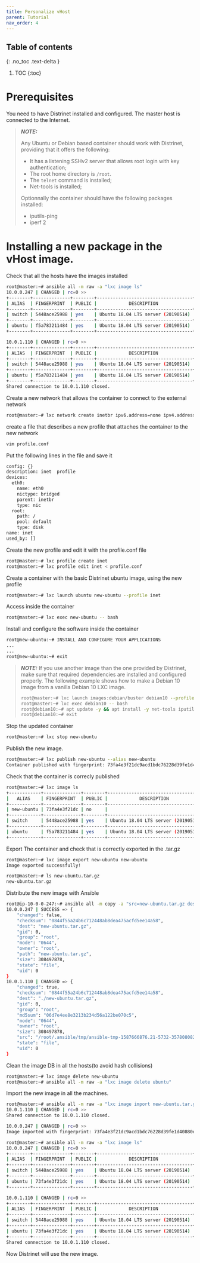 ```yaml
---
title: Personalize vHost
parent: Tutorial
nav_order: 4
---
```


## Table of contents
{: .no_toc .text-delta }

1. TOC
{:toc}

# Prerequisites

You need to have Distrinet installed and configured. The master host is connected to the Internet.

> **_NOTE:_**
>
> Any Ubuntu or Debian based container should work with Distrinet, providing that it offers the following:
> - It has a listening SSHv2 server that allows root login with key authentication;
> - The root home directory is `/root`.
> - The `telnet` command is installed;
> - Net-tools is installed;
>
> Optionnally the container should have the following packages installed:
> - iputils-ping
> - iperf 2

# Installing a new package in the vHost image.
Check that all the hosts have the images installed
```bash
root@master:~# ansible all -m raw -a "lxc image ls"
10.0.0.247 | CHANGED | rc=0 >>
+--------+--------------+--------+------------------------------------+--------+----------+------------------------------+
| ALIAS  | FINGERPRINT  | PUBLIC |            DESCRIPTION             |  ARCH  |   SIZE   |         UPLOAD DATE          |
+--------+--------------+--------+------------------------------------+--------+----------+------------------------------+
| switch | 5448ace25988 | yes    | Ubuntu 18.04 LTS server (20190514) | x86_64 | 278.98MB | Apr 20, 2020 at 2:21pm (UTC) |
+--------+--------------+--------+------------------------------------+--------+----------+------------------------------+
| ubuntu | f5a783211484 | yes    | Ubuntu 18.04 LTS server (20190514) | x86_64 | 267.68MB | Apr 20, 2020 at 2:21pm (UTC) |
+--------+--------------+--------+------------------------------------+--------+----------+------------------------------+

10.0.1.110 | CHANGED | rc=0 >>
+--------+--------------+--------+------------------------------------+--------+----------+------------------------------+
| ALIAS  | FINGERPRINT  | PUBLIC |            DESCRIPTION             |  ARCH  |   SIZE   |         UPLOAD DATE          |
+--------+--------------+--------+------------------------------------+--------+----------+------------------------------+
| switch | 5448ace25988 | yes    | Ubuntu 18.04 LTS server (20190514) | x86_64 | 278.98MB | Apr 20, 2020 at 2:21pm (UTC) |
+--------+--------------+--------+------------------------------------+--------+----------+------------------------------+
| ubuntu | f5a783211484 | yes    | Ubuntu 18.04 LTS server (20190514) | x86_64 | 267.68MB | Apr 20, 2020 at 2:21pm (UTC) |
+--------+--------------+--------+------------------------------------+--------+----------+------------------------------+
Shared connection to 10.0.1.110 closed.
```

Create a new network that allows the container to connect to the external network
```bash
root@master:~# lxc network create inetbr ipv6.address=none ipv4.address=10.0.10.1/24 ipv4.nat=true
```
create a file that describes a new profile that attaches the container to the new network
```bash
vim profile.conf
```
Put the following lines in the file and save it
```bash
config: {}
description: inet  profile
devices:
  eth0:
    name: eth0
    nictype: bridged
    parent: inetbr
    type: nic
  root:
    path: /
    pool: default
    type: disk
name: inet
used_by: []
```
Create the new profile and edit it with the profile.conf file
```bash
root@master:~# lxc profile create inet 
root@master:~# lxc profile edit inet < profile.conf
```

Create a container with the basic Distrinet ubuntu image, using the new profile
```bash
root@master:~# lxc launch ubuntu new-ubuntu --profile inet
```
Access inside the container
```bash
root@master:~# lxc exec new-ubuntu -- bash
```
Install and configure the software inside the container
```bash
root@new-ubuntu:~# INSTALL AND CONFIGURE YOUR APPLICATIONS
...
...
root@new-ubuntu:~# exit
```


> **_NOTE:_**
> If you use another image than the one provided by Distrinet, make sure that required dependencies are installed and configured properly.
> The following example shows how to make a Debian 10 image from a vanilla Debian 10 LXC image.
>
> ```bash
> root@master:~# lxc launch images:debian/buster debian10 --profile inet
> root@master:~# lxc exec debian10 -- bash
> root@debian10:~# apt update -y && apt install -y net-tools iputils-ping inetutils-telnet iperf openssh-server
> root@debian10:~# exit
> ```

Stop the updated container
```bash
root@master:~# lxc stop new-ubuntu
```

Publish the new image.
```bash
root@master:~# lxc publish new-ubuntu --alias new-ubuntu
Container published with fingerprint: 73fa4e3f21dc9acd1bdc76228d39fe1d40880e32c425f78b3c950e8d2010b138
```

Check that the container is correcly published
```bash
root@master:~# lxc image ls
+------------+--------------+--------+------------------------------------+--------+----------+------------------------------+
|   ALIAS    | FINGERPRINT  | PUBLIC |            DESCRIPTION             |  ARCH  |   SIZE   |         UPLOAD DATE          |
+------------+--------------+--------+------------------------------------+--------+----------+------------------------------+
| new-ubuntu | 73fa4e3f21dc | no     |                                    | x86_64 | 294.21MB | Apr 23, 2020 at 6:29pm (UTC) |
+------------+--------------+--------+------------------------------------+--------+----------+------------------------------+
| switch     | 5448ace25988 | yes    | Ubuntu 18.04 LTS server (20190514) | x86_64 | 278.98MB | Apr 20, 2020 at 2:21pm (UTC) |
+------------+--------------+--------+------------------------------------+--------+----------+------------------------------+
| ubuntu     | f5a783211484 | yes    | Ubuntu 18.04 LTS server (20190514) | x86_64 | 267.68MB | Apr 20, 2020 at 2:21pm (UTC) |
+------------+--------------+--------+------------------------------------+--------+----------+------------------------------+
```

Export The container and check that is correctly exported in the .tar.gz
```bash
root@master:~# lxc image export new-ubuntu new-ubuntu
Image exported successfully!

root@master:~# ls new-ubuntu.tar.gz
new-ubuntu.tar.gz
```

Distribute the new image with Ansible
```bash
root@ip-10-0-0-247:~# ansible all -m copy -a "src=new-ubuntu.tar.gz dest=new-ubuntu.tar.gz"
10.0.0.247 | SUCCESS => {
    "changed": false,
    "checksum": "0844f55a24b6c712448ab8dea475acfd5ee14a58",
    "dest": "new-ubuntu.tar.gz",
    "gid": 0,
    "group": "root",
    "mode": "0644",
    "owner": "root",
    "path": "new-ubuntu.tar.gz",
    "size": 308497878,
    "state": "file",
    "uid": 0
}
10.0.1.110 | CHANGED => {
    "changed": true,
    "checksum": "0844f55a24b6c712448ab8dea475acfd5ee14a58",
    "dest": "./new-ubuntu.tar.gz",
    "gid": 0,
    "group": "root",
    "md5sum": "06d7e4ee8e3213b234d56a122be070c5",
    "mode": "0644",
    "owner": "root",
    "size": 308497878,
    "src": "/root/.ansible/tmp/ansible-tmp-1587666876.21-5732-35780808233900/source",
    "state": "file",
    "uid": 0
}
```
Clean the image DB in all the hosts(to avoid hash collisions)
```bash
root@master:~# lxc image delete new-ubuntu
root@master:~# ansible all -m raw -a "lxc image delete ubuntu"
```

Import the new image in all the machines.
```bash
root@master:~# ansible all -m raw -a "lxc image import new-ubuntu.tar.gz --alias ubuntu --public"
10.0.1.110 | CHANGED | rc=0 >>
Shared connection to 10.0.1.110 closed.

10.0.0.247 | CHANGED | rc=0 >>
Image imported with fingerprint: 73fa4e3f21dc9acd1bdc76228d39fe1d40880e32c425f78b3c950e8d2010b138
```

```bash
root@master:~# ansible all -m raw -a "lxc image ls"
10.0.0.247 | CHANGED | rc=0 >>
+--------+--------------+--------+------------------------------------+--------+----------+------------------------------+
| ALIAS  | FINGERPRINT  | PUBLIC |            DESCRIPTION             |  ARCH  |   SIZE   |         UPLOAD DATE          |
+--------+--------------+--------+------------------------------------+--------+----------+------------------------------+
| switch | 5448ace25988 | yes    | Ubuntu 18.04 LTS server (20190514) | x86_64 | 278.98MB | Apr 20, 2020 at 2:21pm (UTC) |
+--------+--------------+--------+------------------------------------+--------+----------+------------------------------+
| ubuntu | 73fa4e3f21dc | yes    | Ubuntu 18.04 LTS server (20190514) | x86_64 | 294.21MB | Apr 23, 2020 at 6:37pm (UTC) |
+--------+--------------+--------+------------------------------------+--------+----------+------------------------------+

10.0.1.110 | CHANGED | rc=0 >>
+--------+--------------+--------+------------------------------------+--------+----------+------------------------------+
| ALIAS  | FINGERPRINT  | PUBLIC |            DESCRIPTION             |  ARCH  |   SIZE   |         UPLOAD DATE          |
+--------+--------------+--------+------------------------------------+--------+----------+------------------------------+
| switch | 5448ace25988 | yes    | Ubuntu 18.04 LTS server (20190514) | x86_64 | 278.98MB | Apr 20, 2020 at 2:21pm (UTC) |
+--------+--------------+--------+------------------------------------+--------+----------+------------------------------+
| ubuntu | 73fa4e3f21dc | yes    | Ubuntu 18.04 LTS server (20190514) | x86_64 | 294.21MB | Apr 23, 2020 at 6:37pm (UTC) |
+--------+--------------+--------+------------------------------------+--------+----------+------------------------------+
Shared connection to 10.0.1.110 closed.
```

Now Distrinet will use the new image.
